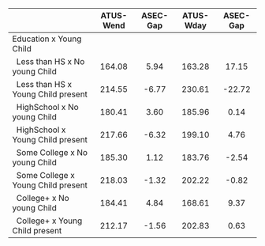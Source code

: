 
|                      |    ATUS-Wend |     ASEC-Gap |    ATUS-Wday |     ASEC-Gap |
| -------------------- | :----------: | :----------: | :----------: | :----------: |
| Education x Young Child |              |              |              |              |
| &nbsp;&nbsp;Less than HS x No young Child |       164.08 |         5.94 |       163.28 |        17.15 |
| &nbsp;&nbsp;Less than HS x Young Child present |       214.55 |        -6.77 |       230.61 |       -22.72 |
| &nbsp;&nbsp;HighSchool x No young Child |       180.41 |         3.60 |       185.96 |         0.14 |
| &nbsp;&nbsp;HighSchool x Young Child present |       217.66 |        -6.32 |       199.10 |         4.76 |
| &nbsp;&nbsp;Some College x No young Child |       185.30 |         1.12 |       183.76 |        -2.54 |
| &nbsp;&nbsp;Some College x Young Child present |       218.03 |        -1.32 |       202.22 |        -0.82 |
| &nbsp;&nbsp;College+ x No young Child |       184.41 |         4.84 |       168.61 |         9.37 |
| &nbsp;&nbsp;College+ x Young Child present |       212.17 |        -1.56 |       202.83 |         0.63 |

